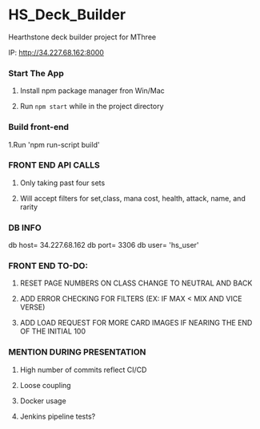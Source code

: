 # HS_Deck_Builder
Hearthstone deck builder project for MThree

IP: http://34.227.68.162:8000

### Start The App ###

1. Install npm package manager fron Win/Mac

2. Run ```npm start``` while in the project directory

### Build front-end ###

1.Run 'npm run-script build'

### FRONT END API CALLS ###

1. Only taking past four sets

2. Will accept filters for set,class, mana cost, health, attack, name, and rarity

### DB INFO ###
db host= 34.227.68.162
db port= 3306
db user= 'hs_user'


### FRONT END TO-DO: ###

1. RESET PAGE NUMBERS ON CLASS CHANGE TO NEUTRAL AND BACK

2. ADD ERROR CHECKING FOR FILTERS (EX: IF MAX < MIX AND VICE VERSE)

3. ADD LOAD REQUEST FOR MORE CARD IMAGES IF NEARING THE END OF THE INITIAL 100

### MENTION DURING PRESENTATION ###

1. High number of commits reflect CI/CD

2. Loose coupling

3. Docker usage

4. Jenkins pipeline tests?
